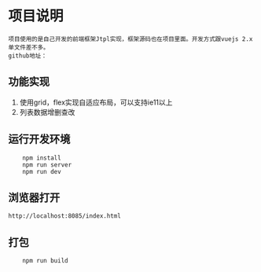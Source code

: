 # 项目说明

    项目使用的是自己开发的前端框架Jtpl实现，框架源码也在项目里面。开发方式跟vuejs 2.x单文件差不多。
    github地址：

## 功能实现

1. 使用grid，flex实现自适应布局，可以支持ie11以上
2. 列表数据增删查改

## 运行开发环境

```
    npm install
    npm run server
    npm run dev
```

## 浏览器打开
    http://localhost:8085/index.html

## 打包

```
    npm run build
```

